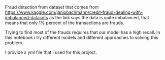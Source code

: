 Fraud detection from dataset that comes from https://www.kaggle.com/janiobachmann/credit-fraud-dealing-with-imbalanced-datasets as the link says the data is 
quite imbalanced, that means that only 1% percent of the transactions are frauds. 

Trying to find most of the frauds requires that our model has a high recall. In this notebook i try different models and different approaches to solving this
problem. 

I provide a yml file that i used for this project.
